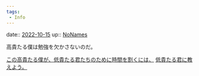```yaml
---
tags:
 - Info
---
```


date:: [2022-10-15](Daily_Note/2022-10-15.md)
up:: [NoNames](../Bar/Novel/Chaos/NoNames.md)

高貴たる僕は勉強を欠かさないのだ。

[この高貴たる僕が、低貴たる君たちのために時間を割くには、](この高貴たる僕が、低貴たる君たちのために時間を割くには、.md)
[低貴たる君に教えよう。](低貴たる君に教えよう。.md)